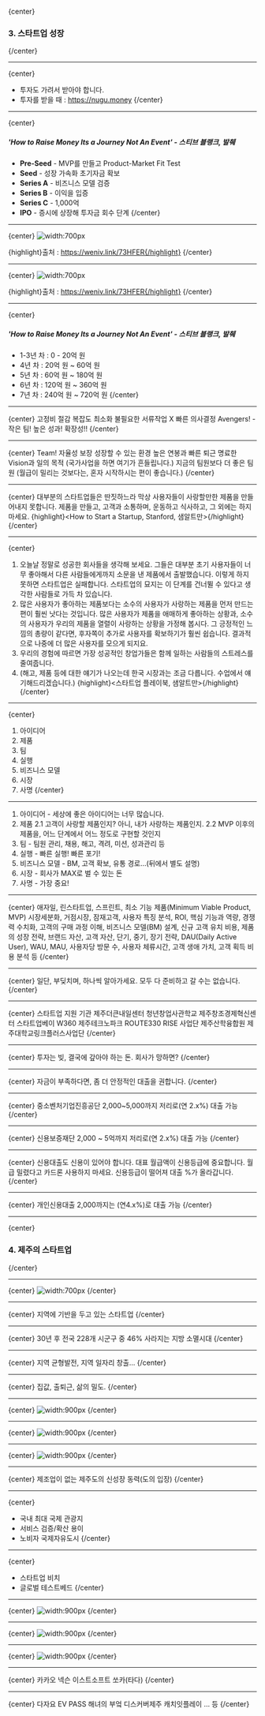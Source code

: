 {center}
### 3. 스타트업 성장
{/center}

---

{center}
- 투자도 가려서 받아야 합니다.
- 투자를 받을 때 : https://nugu.money
{/center}

---

{center}
##### 'How to Raise Money Its a Journey Not An Event' - 스티브 블랭크, 발췌

- **Pre-Seed** - MVP를 만들고 Product-Market Fit Test
- **Seed** - 성장 가속화 초기자금 확보
- **Series A** - 비즈니스 모델 검증
- **Series B** - 이익을 입증
- **Series C** - 1,000억
- **IPO** - 증시에 상장해 투자금 회수 단계
{/center}

---

{center}
![width:700px](images/cycle.png)

{highlight}출처 : https://weniv.link/73HFER{/highlight}
{/center}

---

{center}
![width:700px](images/cycle_2.png)

{highlight}출처 : https://weniv.link/73HFER{/highlight}
{/center}

---

{center}
##### 'How to Raise Money Its a Journey Not An Event' - 스티브 블랭크, 발췌

* 1-3년 차 : 0 - 20억 원
* 4년 차 : 20억 원 ~ 60억 원
* 5년 차 : 60억 원 ~ 180억 원
* 6년 차 : 120억 원 ~ 360억 원
* 7년 차 : 240억 원 ~ 720억 원
{/center}

---

{center}
고정비 절감
복잡도 최소화
불필요한 서류작업 X
빠른 의사결정
Avengers! - 작은 팀! 높은 성과!
확장성!!
{/center}

---

{center}
Team!
자율성 보장
성장할 수 있는 환경
높은 연봉과 빠른 퇴근
명료한 Vision과 일의 목적 (국가사업을 하면 여기가 흔들립니다.)
지금의 팀원보다 더 좋은 팀원
(월급이 밀리는 것보다는, 혼자 시작하시는 편이 좋습니다.)
{/center}

---

{center}
대부분의 스타트업들은 딴짓하느라 막상 사용자들이 사랑할만한 제품을 만들어내지 못합니다.
제품을 만들고, 고객과 소통하며, 운동하고 식사하고, 그 외에는 하지 마세요.
{highlight}<How to Start a Startup, Stanford, 샘알트만>{/highlight}
{/center}

---

{center}
1. 오늘날 정말로 성공한 회사들을 생각해 보세요. 그들은 대부분 초기 사용자들이 너무 좋아해서 다른 사람들에게까지 소문을 낸 제품에서 출발했습니다. 이렇게 하지 못하면 스타트업은 실패합니다. 스타트업의 묘지는 이 단계를 건너뛸 수 있다고 생각한 사람들로 가득 차 있습니다.
2. 많은 사용자가 좋아하는 제품보다는 소수의 사용자가 사랑하는 제품을 먼저 만드는 편이 훨씬 낫다는 것입니다. 많은 사용자가 제품을 애매하게 좋아하는 상황과, 소수의 사용자가 우리의 제품을 열렬이 사랑하는 상황을 가정해 봅시다. 그 긍정적인 느낌의 총량이 같다면, 후자쪽이 추가로 사용자를 확보하기가 훨씬 쉽습니다. 결과적으로 나중에 더 많은 사용자를 모으게 되지요.
3. 우리의 경험에 따르면 가장 성공적인 창업가들은 함께 일하는 사람들의 스트레스를 줄여줍니다.
4. (해고, 제품 등에 대한 얘기가 나오는데 한국 시장과는 조금 다릅니다. 수업에서 얘기해드리겠습니다.)
{highlight}<스타트업 플레이북, 샘알트만>{/highlight}
{/center}

---

{center}
1. 아이디어
2. 제품
3. 팀
4. 실행
5. 비즈니스 모델
6. 시장
7. 사명
{/center}

---

1. 아이디어 - 세상에 좋은 아이디어는 너무 많습니다.
2. 제품
   2.1 고객이 사랑할 제품인지? 아니, 내가 사랑하는 제품인지.
   2.2 MVP 이후의 제품을, 어느 단계에서 어느 정도로 구현할 것인지
3. 팀 - 팀원 관리, 채용, 해고, 격려, 미션, 성과관리 등
4. 실행 - 빠른 실행! 빠른 포기!
5. 비즈니스 모델 - BM, 고객 확보, 유통 경로…(뒤에서 별도 설명)
6. 시장 - 회사가 MAX로 벌 수 있는 돈
7. 사명 - 가장 중요!

---

{center}
애자일, 린스타트업, 스프린트,
최소 기능 제품(Minimum Viable Product, MVP)
시장세분화, 거점시장, 잠재고객, 사용자 특징 분석, ROI,
핵심 기능과 역량, 경쟁력 수치화, 고객의 구매 과정 이해,
비즈니스 모델(BM) 설계, 신규 고객 유치 비용, 제품의 성장 전략,
브랜드 자산, 고객 자산, 단기, 중기, 장기 전략,
DAU(Daily Active User), WAU, MAU,
사용자당 방문 수, 사용자 체류시간,
고객 생애 가치, 고객 획득 비용 분석 등
{/center}

---

{center}
일단, 부딪치며, 하나씩 알아가세요.
모두 다 준비하고 갈 수는 없습니다.
{/center}

---

{center}
스타트업 지원 기관
제주더큰내일센터
청년창업사관학교
제주창조경제혁신센터
스타트업베이
W360
제주테크노파크
ROUTE330
RISE 사업단
제주산학융합원
제주대학교링크플러스사업단
{/center}

---

{center}
투자는 빚, 결국에 갚아야 하는 돈.
회사가 망하면?
{/center}

---

{center}
자금이 부족하다면,
좀 더 안정적인 대출을 권합니다.
{/center}

---

{center}
중소벤처기업진흥공단
2,000~5,000까지 저리로(연 2.x%) 대출 가능
{/center}

---

{center}
신용보증재단
2,000 ~ 5억까지 저리로(연 2.x%) 대출 가능
{/center}

---

{center}
신용대출도 신용이 있어야 합니다.
대표 월급액이 신용등급에 중요합니다.
월급 밀렸다고 카드론 사용하지 마세요.
신용등급이 떨어져 대출 %가 올라갑니다.
{/center}

---

{center}
개인신용대출
2,000까지는 (연4.x%)로 대출 가능
{/center}

---

{center}
### 4. 제주의 스타트업
{/center}

---

{center}
![width:700px](images/제주의_스타트업.png)
{/center}

---

{center}
지역에 기반을 두고 있는
스타트업
{/center}

---

{center}
30년 후 전국 228개 시군구 중 46% 사라지는 지방 소멸시대
{/center}

---

{center}
지역 균형발전, 지역 일자리 창출…
{/center}

---

{center}
집값, 출퇴근, 삶의 밀도.
{/center}

---

{center}
![width:900px](images/제주의_스타트업_2.png)
{/center}

---

{center}
![width:900px](images/제주의_스타트업_3.png)
{/center}

---

{center}
![width:900px](images/제주의_스타트업_4.png)
{/center}

---

{center}
제조업이 없는 제주도의
신성장 동력(도의 입장)
{/center}

---

{center}
- 국내 최대 국제 관광지
- 서비스 검증/확산 용이
- 노비자 국제자유도시
{/center}

---

{center}
- 스타트업 비치
- 글로벌 테스트베드
{/center}

---

{center}
![width:900px](images/제주의_스타트업_5.png)
{/center}

---

{center}
![width:900px](images/제주의_스타트업_6.png)
{/center}

---

{center}
![width:900px](images/제주의_스타트업_7.png)
{/center}

---

{center}
카카오
넥슨
이스트소프트
쏘카(타다)
{/center}

---

{center}
다자요
EV PASS
해녀의 부엌
디스커버제주
캐치잇플레이
… 등
{/center}